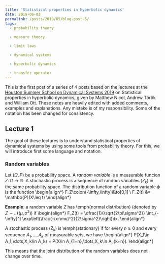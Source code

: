 ```yaml
---
title: 'Statistical properties in hyperbolic dynamics'
date: 2019-06-03
permalink: /posts/2019/05/blog-post-5/
tags:
  - probability theory

  - measure theory

  - limit laws

  - dynamical systems

  - hyperbolic dynamics

  - transfer operator
---
```


This is the first post of a series of 4 posts based on the lectures at the [Houston Summer School on Dynamical Systems 2019](https://www.math.uh.edu/dynamics/school/school2019/) on Statistical properties in hyperbolic dynamics, given by Matthew Nicol, Andrew Török and William Ott. These notes are heavily edited with added comments, examples and explanations. Any mistake is of my responsibility. Some of the notation has been changed for consistency.

## Lecture 1

The goal of these lectures is to understand statistical properties of dynamical systems by using some tools from probability theory. For this, we will introduce first some language and notation.

### Random variables

Let $(\Omega,P)$ be a probability space. A *random variable* is a measurable funcion $Z\colon\Omega\to\mathbb{R}$. A stochastic process is a sequence of random variables $(Z_k)$ in the same probability space. The distribution function of a random variable $\phi$ is the function
\begin{align*}
F_Z\colon(-\infty,\infty)&\to[0,1] \\
F_Z(t) &= \mathbb{P}(X\leq t)
\end{align*}

**Example:** a random variable $Z$ has \emph{normal distribution} (denoted by $Z\sim \mathcal{N}(\mu,\sigma^2)$) if
\begin{align*}
	F_Z(t) = \dfrac{1}{\sqrt{2\pi\sigma^2}} \int_{-\infty}^t \exp\left(\frac{-(x-\mu)^2}{2\sigma^2}\right)dx.
\end{align*}

A stochastic process $(Z_k)$ is \emph{stationary} if for every $n\geq 0$ and every sequence $A_1,\dots,A_k$ of measurable sets, we have
\begin{align*}
	P(X_1\in A_1,\dots,X_k\in A_k) = P(X\in A_{1+n},\dots,X_k\in A_{k+n}).
\end{align*}

This means that the joint distribution of the random variables does not change over time.
